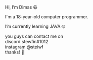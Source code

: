 Hi, I’m Dimas 😆

I'm a 18-year-old computer programmer. </br>

I’m currently learning JAVA 🤓 </br>

you guys can contact me on </br> discord stewfin#1012 </br>
instagram @steiwf
<br/>
thanks! 👋

<!---
stewfiin/stewfiin is a ✨ special ✨ repository because its `README.md` (this file) appears on your GitHub profile.
You can click the Preview link to take a look at your changes.
--->
